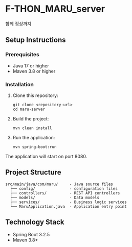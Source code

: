 # F-THON_MARU_server

함께 정상까지

## Setup Instructions

### Prerequisites

- Java 17 or higher
- Maven 3.8 or higher

### Installation

1. Clone this repository:

   ```
   git clone <repository-url>
   cd maru-server
   ```

2. Build the project:

   ```
   mvn clean install
   ```

3. Run the application:
   ```
   mvn spring-boot:run
   ```

The application will start on port 8080.

## Project Structure

```
src/main/java/com/maru/     - Java source files
  ├── config/               - configuration files
  ├── controllers/          - REST API controllers
  ├── models/               - Data models
  ├── services/             - Business logic services
  └── MaruApplication.java  - Application entry point
```

## Technology Stack

- Spring Boot 3.2.5
- Maven 3.8+
